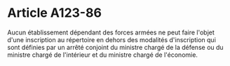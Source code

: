 # Article A123-86

<p>Aucun établissement dépendant des forces armées ne peut faire l'objet d'une inscription au répertoire en dehors des modalités d'inscription qui sont définies par un arrêté conjoint du ministre chargé de la défense ou du ministre chargé de l'intérieur et du ministre chargé de l'économie.</p>